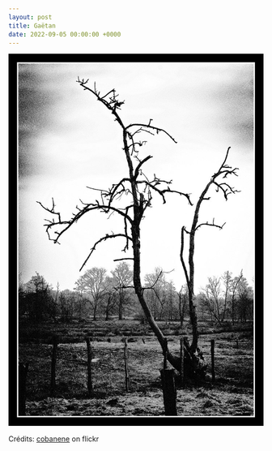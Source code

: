 ```yaml
---
layout: post
title: Gaëtan
date: 2022-09-05 00:00:00 +0000
---
```


![Gaëtan](/images/2022-09-05.jpg)

Crédits: [cobanene](https://www.flickr.com/people/cobanene/) on flickr
